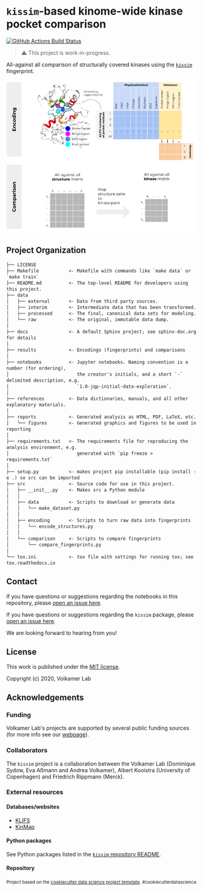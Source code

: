 `kissim`-based kinome-wide kinase pocket comparison
===================================================

[![GitHub Actions Build Status](https://github.com/volkamerlab/kissim_app/workflows/CI/badge.svg)](https://github.com/volkamerlab/kissim_app/actions?query=workflow%3ACI)

> ⚠ This project is work-in-progress.

All-against all comparison of structurally covered kinases using the [`kissim`](https://github.com/volkamerlab/kissim) fingerprint. 

![Kinome-wide all-against-all comparison](docs/_static/kissim_app_toc.png)

## Project Organization

    ├── LICENSE
    ├── Makefile           <- Makefile with commands like `make data` or `make train`
    ├── README.md          <- The top-level README for developers using this project.
    ├── data
    │   ├── external       <- Data from third party sources.
    │   ├── interim        <- Intermediate data that has been transformed.
    │   ├── processed      <- The final, canonical data sets for modeling.
    │   └── raw            <- The original, immutable data dump.
    │
    ├── docs               <- A default Sphinx project; see sphinx-doc.org for details
    │
    ├── results            <- Encodings (fingerprints) and comparisons
    │
    ├── notebooks          <- Jupyter notebooks. Naming convention is a number (for ordering),
    │                         the creator's initials, and a short `-` delimited description, e.g.
    │                         `1.0-jqp-initial-data-exploration`.
    │
    ├── references         <- Data dictionaries, manuals, and all other explanatory materials.
    │
    ├── reports            <- Generated analysis as HTML, PDF, LaTeX, etc.
    │   └── figures        <- Generated graphics and figures to be used in reporting
    │
    ├── requirements.txt   <- The requirements file for reproducing the analysis environment, e.g.
    │                         generated with `pip freeze > requirements.txt`
    │
    ├── setup.py           <- makes project pip installable (pip install -e .) so src can be imported
    ├── src                <- Source code for use in this project.
    │   ├── __init__.py    <- Makes src a Python module
    │   │
    │   ├── data           <- Scripts to download or generate data
    │   │   └── make_dataset.py
    │   │
    │   ├── encoding       <- Scripts to turn raw data into fingerprints
    │   │   └── encode_structures.py
    │   │
    │   └── comparison     <- Scripts to compare fingerprints
    │       └── compare_fingerprints.py
    |
    └── tox.ini            <- tox file with settings for running tox; see tox.readthedocs.io


## Contact

If you have questions or suggestions regarding the notebooks in this repository, please [open an issue here](https://github.com/volkamerlab/kissim_app/issues).

If you have questions or suggestions regarding the `kissim` package, please [open an issue here](https://github.com/volkamerlab/kissim/issues).


We are looking forward to hearing from you!

## License

This work is published under the [MIT license](https://github.com/volkamerlab/kissim/blob/master/LICENSE).

Copyright (c) 2020, Volkamer Lab


## Acknowledgements

### Funding

Volkamer Lab's projects are supported by several public funding sources
(for more info see our [webpage](https://volkamerlab.org/)).

### Collaborators

The `kissim` project is a collaboration between the Volkamer Lab (Dominique Sydow, Eva Aßmann and Andrea Volkamer), Albert Kooistra (University of Copenhagen) and Friedrich Rippmann (Merck).

### External resources

#### Databases/websites

- [KLIFS](https://klifs.net/)
- [KinMap](http://www.kinhub.org/kinmap/)

#### Python packages

See Python packages listed in the [`kissim` repository README](https://github.com/volkamerlab/kissim#python-packages).

#### Repository

<p><small>Project based on the <a target="_blank" href="https://drivendata.github.io/cookiecutter-data-science/">cookiecutter data science project template</a>. #cookiecutterdatascience</small></p>
